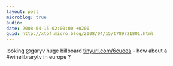 ```yaml
---
layout: post
microblog: true
audio: 
date: 2008-04-15 02:00:00 +0200
guid: http://xtof.micro.blog/2008/04/15/t789721801.html
---
```

looking @garyv huge billboard [tinyurl.com/6cuoea](http://tinyurl.com/6cuoea) - how about a #winelibrarytv in europe ?
